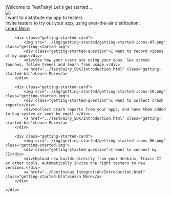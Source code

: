 <div class="getting-started-container">
	<div class="getting-started-card-container w-clearfix">
		<div class="getting-started-title">Welcome to TestFairy! Let's get started...</div>
		<div class="getting-started-card">
			<img src="../img/getting-started/2-fold-icons-01-05.png" class="getting-started-img">
			<div class="getting-started-question">I want to distribute my app to testers</div>
			<div>Invite testers to try out your app, using over-the-air distribution.</div>
			<a href="../Getting_Started/How_To_Invite_Testers.html" class="getting-started-btn">Learn More</a>
		</div>

<!--
		<div class="getting-started-card">
			<img src="../img/getting-started/getting-started-icons-08.png" class="getting-started-img">
			<div class="getting-started-question">I want to set up a bug system</div>
			<div>Automatically add crashes and feedbacks to your JIRA and other issue management software.</div>
			<a href="#" class="getting-started-btn">Learn More</a>
		</div>
-->

		<div class="getting-started-card">
			<img src="../img/getting-started/getting-started-icons-07.png" class="getting-started-img">
			<div class="getting-started-question">I want to record videos of my apps</div>
			<div>See how your users are using your apps. See screen touches, follow trends and learn from usage.</div>
			<a href="../TestFairy_SDK/Introduction.html" class="getting-started-btn">Learn More</a>
		</div>

		<div class="getting-started-card">
			<img src="../img/getting-started/getting-started-icons-10.png" class="getting-started-img">
			<div class="getting-started-question">I want to collect crash reports</div>
			<div>Collect crash reports from your apps, and have them added to bug system or sent by email.</div>
			<a href="../TestFairy_SDK/Introduction.html" class="getting-started-btn">Learn More</a>
		</div>

		<div class="getting-started-card">
			<img src="../img/getting-started/getting-started-icons-06.png" class="getting-started-img">
			<div class="getting-started-question">I want to connect my CI</div>
			<div>Upload new builds directly from your Jenkins, Travis CI or other tools. Automatically invite the right testers to new versions.</div>
			<a href="../Continuous_Integration/Introduction.html" class="getting-started-btn">Learn More</a>
		</div>

<!--
		<div class="getting-started-card">
			<img src="../img/getting-started/getting-started-icons-09.png" class="getting-started-img">
			<div class="getting-started-question">Learn about the TestFairy SDK's advanced features</div>
			<div>Identify users, connect webhooks, hide sensitive views and much more.</div>
			<a href="#" class="getting-started-btn">Learn More</a>
		</div>
-->

	</div>
</div>

<style>.page-header, .suggest-edit-container, .was-doc-helpful {display: none !important;}</style>
<script src="https://ajax.googleapis.com/ajax/libs/webfont/1.4.7/webfont.js" type="text/javascript"></script>
<script type="text/javascript">WebFont.load({  google: {    families: ["Inconsolata:400,700","Lato:100,100italic,300,300italic,400,400italic,700,700italic,900,900italic","Roboto:100,100italic,300,300italic,regular,italic,500,500italic,700,700italic,900","Playfair Display:regular,italic","Roboto Slab:regular,700"]  }});</script>
